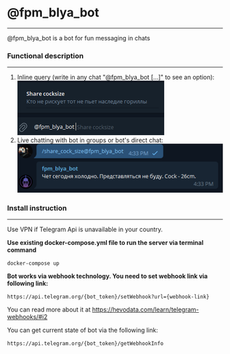 # @fpm_blya_bot

---
@fpm_blya_bot is a bot for fun messaging in chats

### Functional description

---
1. Inline query (write in any chat "@fpm_blya_bot [...]" to see an option):\
![alt text](images/cock-size-inline-query.png)
2. Live chatting with bot in groups or bot's direct chat:\
![alt_text](images/chat-cock-size.png)

### Install instruction

---
Use VPN if Telegram Api is unavailable in your country.

<b>Use existing docker-compose.yml file to run the server via terminal command</b>

    docker-compose up

<b>Bot works via webhook technology. You need to set webhook link via following link:</b>

    https://api.telegram.org/{bot_token}/setWebhook?url={webhook-link}

You can read more about it at https://hevodata.com/learn/telegram-webhooks/#i2

You can get current state of bot via the following link:

    https://api.telegram.org/{bot_token}/getWebhookInfo